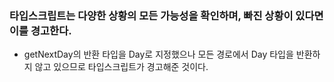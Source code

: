 ### 타입스크립트는 다양한 상황의 모든 가능성을 확인하며, 빠진 상황이 있다면 이를 경고한다.

- getNextDay의 반환 타입을 Day로 지정했으나 모든 경로에서 Day 타입을 반환하지 않고 있으므로 타입스크립트가 경고해준 것이다.
